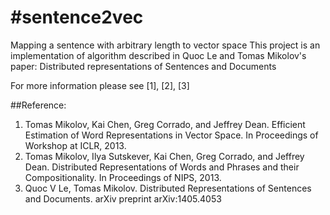 #sentence2vec
============

Mapping a sentence with arbitrary length to vector space
This project is an implementation of algorithm described in Quoc Le and Tomas Mikolov's paper: Distributed representations of Sentences and Documents

For more information please see [1], [2], [3]

##Reference:
1. Tomas Mikolov, Kai Chen, Greg Corrado, and Jeffrey Dean. Efficient Estimation of Word Representations in Vector Space. In Proceedings of Workshop at ICLR, 2013.
2. Tomas Mikolov, Ilya Sutskever, Kai Chen, Greg Corrado, and Jeffrey Dean. Distributed Representations of Words and Phrases and their Compositionality. In Proceedings of NIPS, 2013.
3. Quoc V Le, Tomas Mikolov. Distributed Representations of Sentences and Documents. arXiv preprint arXiv:1405.4053 


